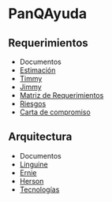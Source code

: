 # PanQAyuda

## Requerimientos
* Documentos
 * [Estimación](https://github.com/CaveLabs-1/PanQAyuda/blob/master/Requerimientos/Function%20Points%20Estimation%20-%20Hoja%201.pdf)
 * [Timmy](https://github.com/CaveLabs-1/PanQAyuda/blob/master/Requerimientos/Project%20Proposal%20(Timmy).pdf)
 * [Jimmy](https://github.com/CaveLabs-1/PanQAyuda/blob/master/Requerimientos/JIMMY%20PANQEAYUDA.pdf)
 * [Matriz de Requerimientos](https://github.com/CaveLabs-1/PanQAyuda/blob/master/Requerimientos/Matriz%20de%20Requerimientos%20-%20Sheet1%20(1).pdf)
 * [Riesgos](https://github.com/CaveLabs-1/PanQAyuda/blob/master/Requerimientos/Identificaci%C3%B3n%20de%20riesgos.pdf)
 * [Carta de compromiso](https://github.com/CaveLabs-1/PanQAyuda/blob/master/Requerimientos/Carta%20de%20compromiso.pdf)

## Arquitectura

* Documentos
 * [Linguine](https://github.com/CaveLabs-1/PanQAyuda/blob/master/Arquitectura/Formato%20Linguine%20Le%20Pane%20Q'%20Ayud%C3%A9.pdf)
 * [Ernie](https://github.com/CaveLabs-1/PanQAyuda/blob/master/Arquitectura/Ernie.pdf)
 * [Herson](https://github.com/CaveLabs-1/PanQAyuda/blob/master/Arquitectura/Herson.pdf)
* [Tecnologías]()

